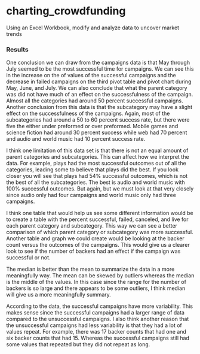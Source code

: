 # charting_crowdfunding
Using an Excel Workbook, modify and analyze data to uncover market trends

### Results

One conclusion we can draw from the campaigns data is that May through July seemed to be the most successful time for campaigns. We can see this in the increase on the of values of the successful campaigns and the decrease in failed campaigns on the third pivot table and pivot chart during May, June, and July. We can also conclude that what the parent category was did not have much of an effect on the successfulness of the campaign. Almost all the categories had around 50 percent successful campaigns. Another conclusion from this data is that the subcategory may have a slight effect on the successfulness of the campaigns. Again, most of the subcategories had around a 50 to 60 percent success rate, but there were five the either under preformed or over preformed. Mobile games and science fiction had around 30 percent success while web had 70 percent and audio and world music had 10 percent success rate. 

I think one limitation of this data set is that there is not an equal amount of parent categories and subcategories. This can affect how we interpret the data. For example, plays had the most successful outcomes out of all the categories, leading some to believe that plays did the best. If you look closer you will see that plays had 54% successful outcomes, which is not the best of all the subcategories. The best is audio and world music with 100% successful outcomes. But again, but we must look at that very closely since audio only had four campaigns and world music only had three campaigns.

I think one table that would help us see some different information would be to create a table with the percent successful, failed, canceled, and live for each parent category and subcategory. This way we can see a better comparison of which parent category or subcategory was more successful. Another table and graph we could create would be looking at the backer count versus the outcomes of the campaigns. This would give us a clearer look to see if the number of backers had an effect if the campaign was successful or not. 

The median is better than the mean to summarize the data in a more meaningfully way. The mean can be skewed by outliers whereas the median is the middle of the values. In this case since the range for the number of backers is so large and there appears to be some outliers, I think median will give us a more meaningfully summary.  

According to the data, the successful campaigns have more variability. This makes sense since the successful campaigns had a larger range of data compared to the unsuccessful campaigns. I also think another reason that the unsuccessful campaigns had less variability is that they had a lot of values repeat. For example, there was 17 backer counts that had one and six backer counts that had 15. Whereas the successful campaigns still had some values that repeated but they did not repeat as long.

